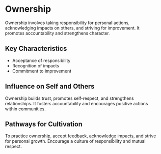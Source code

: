 # Ownership

Ownership involves taking responsibility for personal actions, acknowledging impacts on others, and striving for improvement. It promotes accountability and strengthens character.

## Key Characteristics

- Acceptance of responsibility
- Recognition of impacts
- Commitment to improvement

## Influence on Self and Others

Ownership builds trust, promotes self-respect, and strengthens relationships. It fosters accountability and encourages positive actions within communities.

## Pathways for Cultivation

To practice ownership, accept feedback, acknowledge impacts, and strive for personal growth. Encourage a culture of responsibility and mutual respect.

